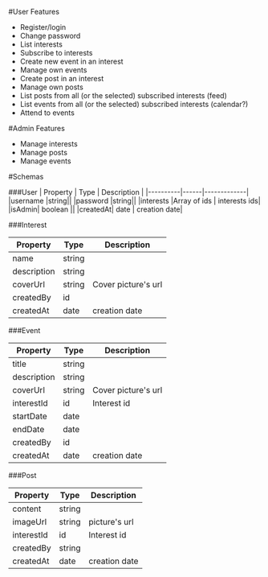 #User Features
- Register/login
- Change password
- List interests
- Subscribe to interests
- Create new event in an interest
- Manage own events
- Create post in an interest
- Manage own posts
- List posts from all (or the selected) subscribed interests (feed)
- List events from all (or the selected) subscribed interests (calendar?)
- Attend to events

#Admin Features
- Manage interests
- Manage posts
- Manage events

#Schemas

###User
| Property | Type | Description |
|----------|------|-------------|
|username  |string||
|password  |string||
|interests |Array of ids | interests ids|
|isAdmin| boolean ||
|createdAt| date | creation date|

###Interest

| Property | Type | Description |
|----------|------|-------------|
|name|string||
|description|string||
|coverUrl|string|Cover picture's url|
|createdBy|id||
|createdAt| date | creation date|

###Event

| Property | Type | Description |
|----------|------|-------------|
|title|string||
|description|string||
|coverUrl|string|Cover picture's url|
|interestId|id|Interest id|
|startDate|date||
|endDate|date||
|createdBy|id||
|createdAt| date | creation date|


###Post

| Property | Type | Description |
|----------|------|-------------|
|content|string||
|imageUrl|string|picture's url|
|interestId|id|Interest id|
|createdBy|string||
|createdAt| date | creation date|